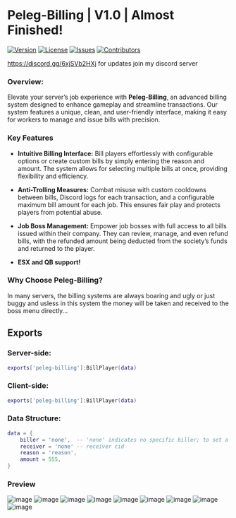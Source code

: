 # Peleg-Billing | V1.0 | Almost Finished!

[![Version](https://img.shields.io/badge/version-1.0.0-blue.svg)](link_to_releases)
[![License](https://img.shields.io/badge/license-GNU-green.svg)](https://opensource.org/licenses/MIT)
[![Issues](https://img.shields.io/github/issues/ku-development/krs-billing)](https://github.com/ku-development/krs-billing/issues)
[![Contributors](https://img.shields.io/github/contributors/ku-development/krs-billing)](none)


https://discord.gg/6xjSVb2HXj for updates join my discord server 
### Overview: 

Elevate your server’s job experience with **Peleg-Billing**, an advanced billing system designed to enhance gameplay and streamline transactions. Our system features a unique, clean, and user-friendly interface, making it easy for workers to manage and issue bills with precision.

### **Key Features**

- **Intuitive Billing Interface:** Bill players effortlessly with configurable options or create custom bills by simply entering the reason and amount. The system allows for selecting multiple bills at once, providing flexibility and efficiency.

- **Anti-Trolling Measures:** Combat misuse with custom cooldowns between bills, Discord logs for each transaction, and a configurable maximum bill amount for each job. This ensures fair play and protects players from potential abuse.

- **Job Boss Management:** Empower job bosses with full access to all bills issued within their company. They can review, manage, and even refund bills, with the refunded amount being deducted from the society’s funds and returned to the player.

- **ESX and QB support!**
  
### **Why Choose Peleg-Billing?**

In many servers, the billing systems are always boaring and ugly or just buggy and usless in this system the money will be taken and received to the boss menu directly...

## Exports

### Server-side:
```lua
exports['peleg-billing']:BillPlayer(data)
```

### Client-side:
```lua
exports['peleg-billing']:BillPlayer(data)
```

### Data Structure:
```lua
data = {
    biller = 'none',  -- 'none' indicates no specific biller; to set a real biller, input the biller’s CID
    receiver = 'none' -- receiver cid 
    reason = 'reason',
    amount = 555,
}
```


### Preview
![image](https://github.com/user-attachments/assets/375bfedb-1e8c-470f-a7ee-d0dadbddbe1c)
![image](https://github.com/user-attachments/assets/b09a3e71-4436-4c64-bb38-fa03626ea38f)
![image](https://github.com/user-attachments/assets/73fcf9b9-6ca2-46c7-a274-d82353180d6c)
![image](https://github.com/user-attachments/assets/9ded02a7-4d04-4413-910c-50d79de9fda9)
![image](https://github.com/user-attachments/assets/779313d1-1202-4ca4-ac96-fe6ea224308f)
![image](https://github.com/user-attachments/assets/77468abf-1d5f-4143-8c89-17d86ef4803e)
![image](https://github.com/user-attachments/assets/c427789a-dbd5-4498-9bf4-91601e3c4e77)
![image](https://github.com/user-attachments/assets/4c7f5e7f-6362-405d-a99e-bbe395491492)
![image](https://github.com/user-attachments/assets/ba7bc85d-c1b7-4a95-98a7-5d2249b45a79)


